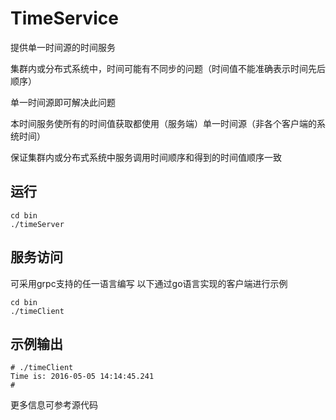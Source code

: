 # TimeService

提供单一时间源的时间服务

集群内或分布式系统中，时间可能有不同步的问题（时间值不能准确表示时间先后顺序）

单一时间源即可解决此问题

本时间服务使所有的时间值获取都使用（服务端）单一时间源（非各个客户端的系统时间）

保证集群内或分布式系统中服务调用时间顺序和得到的时间值顺序一致

## 运行

```
cd bin
./timeServer
```

## 服务访问
可采用grpc支持的任一语言编写
以下通过go语言实现的客户端进行示例

```
cd bin
./timeClient
```

## 示例输出
```
# ./timeClient 
Time is: 2016-05-05 14:14:45.241
# 
```

更多信息可参考源代码
